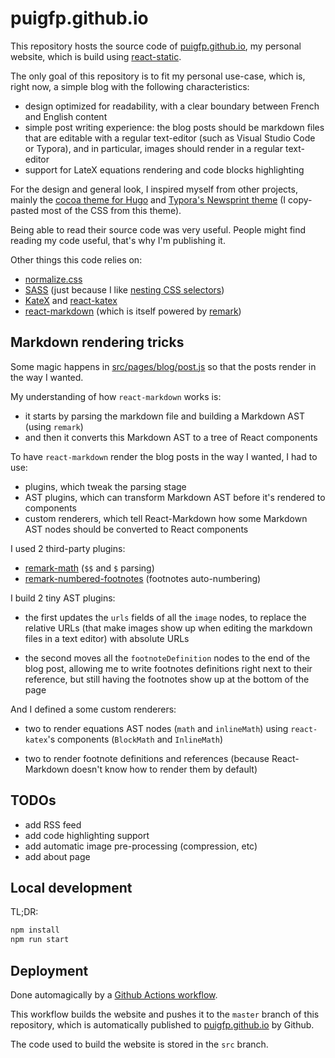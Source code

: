 # puigfp.github.io

This repository hosts the source code of [puigfp.github.io](https://puigfp.github.io), my personal website, which is build using [react-static](https://github.com/react-static/react-static).

The only goal of this repository is to fit my personal use-case, which is, right now, a simple blog with the following characteristics:

- design optimized for readability, with a clear boundary between French and English content
- simple post writing experience: the blog posts should be markdown files that are editable with a regular text-editor (such as Visual Studio Code or Typora), and in particular, images should render in a regular text-editor
- support for LateX equations rendering and code blocks highlighting

For the design and general look, I inspired myself from other projects, mainly the [cocoa theme for Hugo](https://github.com/nishanths/cocoa-hugo-theme/blob/master/screenshots.md) and [Typora's Newsprint theme](http://theme.typora.io/theme/Newsprint/) (I copy-pasted most of the CSS from this theme).

Being able to read their source code was very useful. People might find reading my code useful, that's why I'm publishing it.

Other things this code relies on:

- [normalize.css](https://necolas.github.io/normalize.css/)
- [SASS](https://sass-lang.com/) (just because I like [nesting CSS selectors](https://sass-lang.com/documentation/style-rules#nesting))
- [KateX](https://katex.org) and [react-katex](https://github.com/talyssonoc/react-katex)
- [react-markdown](https://github.com/rexxars/react-markdown) (which is itself powered by [remark](https://github.com/remarkjs/remark))

## Markdown rendering tricks

Some magic happens in [src/pages/blog/post.js](src/pages/blog/post.js) so that the posts render in the way I wanted.

My understanding of how `react-markdown` works is:

- it starts by parsing the markdown file and building a Markdown AST (using `remark`)
- and then it converts this Markdown AST to a tree of React components

To have `react-markdown` render the blog posts in the way I wanted, I had to use:
- plugins, which tweak the parsing stage
- AST plugins, which can transform Markdown AST before it's rendered to components
- custom renderers, which tell React-Markdown how some Markdown AST nodes should be converted to React components

I used 2 third-party plugins:

- [remark-math](https://github.com/remarkjs/remark-math) (`$$` and `$` parsing)
- [remark-numbered-footnotes](https://github.com/zestedesavoir/zmarkdown/tree/master/packages/remark-numbered-footnotes) (footnotes auto-numbering)

I build 2 tiny AST plugins:

- the first updates the `urls` fields of all the `image` nodes, to replace the relative URLs (that make images show up when editing the markdown files in a text editor) with absolute URLs

- the second moves all the `footnoteDefinition` nodes to the end of the blog post, allowing me to write footnotes definitions right next to their reference, but still having the footnotes show up at the bottom of the page

And I defined a some custom renderers:

- two to render equations AST nodes (`math` and `inlineMath`) using `react-katex`'s components (`BlockMath` and `InlineMath`)

- two to render footnote definitions and references (because React-Markdown doesn't know how to render them by default)

## TODOs

- add RSS feed
- add code highlighting support
- add automatic image pre-processing (compression, etc)
- add about page

## Local development

TL;DR:

```sh
npm install
npm run start
```

## Deployment

Done automagically by a [Github Actions workflow](.github/workflows/deploy.yml).

This workflow builds the website and pushes it to the `master` branch of this repository, which is automatically published to [puigfp.github.io](https://puigfp.github.io/) by Github.

The code used to build the website is stored in the `src` branch.
